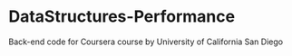 # DataStructures-Performance
Back-end code for Coursera course by University of California San Diego
